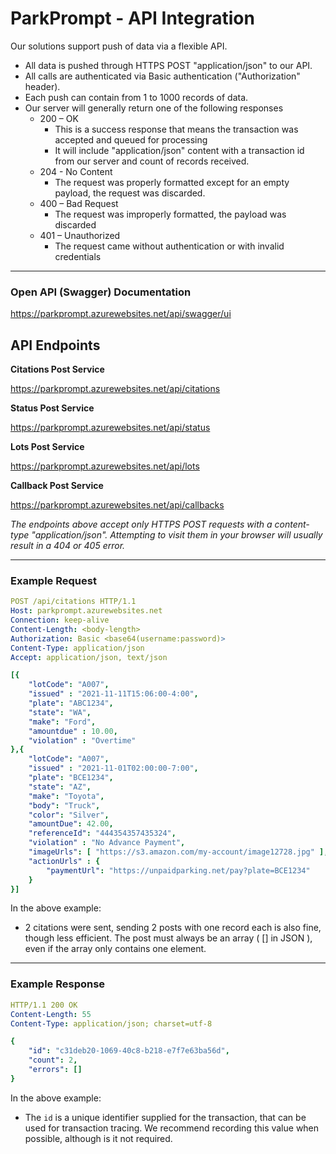 # ParkPrompt - API Integration

Our solutions support push of data via a flexible API.

- All data is pushed through HTTPS POST "application/json" to our API.
- All calls are authenticated via Basic authentication ("Authorization" header).
- Each push can contain from 1 to 1000 records of data.
- Our server will generally return one of the following responses
  - 200 – OK
    - This is a success response that means the transaction was accepted and queued for processing
    - It will include "application/json" content with a transaction id from our server and count of records received.
  - 204 - No Content
    - The request was properly formatted except for an empty payload, the request was discarded.
  - 400 – Bad Request
    - The request was improperly formatted, the payload was discarded
  - 401 – Unauthorized
    - The request came without authentication or with invalid credentials

----

### Open API (Swagger) Documentation
https://parkprompt.azurewebsites.net/api/swagger/ui

## API Endpoints

**Citations Post Service**

https://parkprompt.azurewebsites.net/api/citations

**Status Post Service**

https://parkprompt.azurewebsites.net/api/status

**Lots Post Service**

https://parkprompt.azurewebsites.net/api/lots

**Callback Post Service**

https://parkprompt.azurewebsites.net/api/callbacks


*The endpoints above accept only HTTPS POST requests with a content-type "application/json".  Attempting to visit them in your browser will usually result in a 404 or 405 error.*

----

### Example Request
```yaml
POST /api/citations HTTP/1.1
Host: parkprompt.azurewebsites.net
Connection: keep-alive
Content-Length: <body-length>
Authorization: Basic <base64(username:password)>
Content-Type: application/json
Accept: application/json, text/json

[{
    "lotCode": "A007",
    "issued" : "2021-11-11T15:06:00-4:00",
    "plate": "ABC1234",
    "state": "WA",
    "make": "Ford",
    "amountdue" : 10.00,
    "violation" : "Overtime"
},{
    "lotCode": "A007",
    "issued" : "2021-11-01T02:00:00-7:00",
    "plate": "BCE1234",
    "state": "AZ",
    "make": "Toyota",
    "body": "Truck",
    "color": "Silver",
    "amountDue": 42.00,
    "referenceId": "444354357435324",
    "violation" : "No Advance Payment",
    "imageUrls": [ "https://s3.amazon.com/my-account/image12728.jpg" ],
    "actionUrls" : {
        "paymentUrl": "https://unpaidparking.net/pay?plate=BCE1234"
    }
}]
```

In the above example:
- 2 citations were sent, sending 2 posts with one record each is also fine, though less efficient.  The post must always be an array ( [] in JSON ), even if the array only contains one element.

----

### Example Response
```yaml
HTTP/1.1 200 OK
Content-Length: 55
Content-Type: application/json; charset=utf-8

{
    "id": "c31deb20-1069-40c8-b218-e7f7e63ba56d",
    "count": 2,
    "errors": []
}
```
In the above example:
- The `id` is a unique identifier supplied for the transaction, that can be used for transaction tracing.  We recommend recording this value when possible, although is it not required.	





